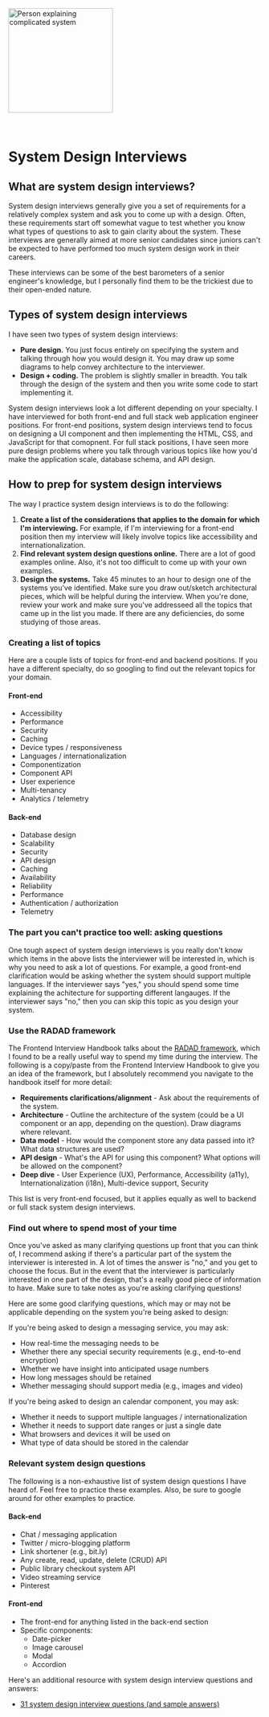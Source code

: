 <img style="margin: 0 auto; max-width:13rem; margin-bottom: 2rem" width="208" height="208" alt="Person explaining complicated system" src="/system.svg" />

# System Design Interviews

<star />

## What are system design interviews?

System design interviews generally give you a set of requirements for a relatively complex system and ask you to come up with a design. Often, these requirements start off somewhat vague to test whether you know what types of questions to ask to gain clarity about the system. These interviews are generally aimed at more senior candidates since juniors can't be expected to have performed too much system design work in their careers.

These interviews can be some of the best barometers of a senior engineer's knowledge, but I personally find them to be the trickiest due to their open-ended nature.

## Types of system design interviews

I have seen two types of system design interviews:

- **Pure design.** You just focus entirely on specifying the system and talking through how you would design it. You may draw up some diagrams to help convey architecture to the interviewer.
- **Design + coding.** The problem is slightly smaller in breadth. You talk through the design of the system and then you write some code to start implementing it.

System design interviews look a lot different depending on your specialty. I have interviewed for both front-end and full stack web application engineer positions. For front-end positions, system design interviews tend to focus on designing a UI component and then implementing the HTML, CSS, and JavaScript for that comopnent. For full stack positions, I have seen more pure design problems where you talk through various topics like how you'd make the application scale, database schema, and API design.

## How to prep for system design interviews

The way I practice system design interviews is to do the following:

1. **Create a list of the considerations that applies to the domain for which I'm interviewing.** For example, if I'm interviewing for a front-end position then my interview will likely involve topics like accessibility and internationalization.
2. **Find relevant system design questions online.** There are a lot of good examples online. Also, it's not too difficult to come up with your own examples.
3. **Design the systems.** Take 45 minutes to an hour to design one of the systems you've identified. Make sure you draw out/sketch architectural pieces, which will be helpful during the interview. When you're done, review your work and make sure you've addresseed all the topics that came up in the list you made. If there are any deficiencies, do some studying of those areas.

### Creating a list of topics

Here are a couple lists of topics for front-end and backend positions. If you have a different specialty, do so googling to find out the relevant topics for your domain.

#### Front-end

- Accessibility
- Performance
- Security
- Caching
- Device types / responsiveness
- Languages / internationalization
- Componentization
- Component API
- User experience
- Multi-tenancy
- Analytics / telemetry

#### Back-end

- Database design
- Scalability
- Security
- API design
- Caching
- Availability
- Reliability
- Performance
- Authentication / authorization
- Telemetry

### The part you can't practice too well: asking questions

One tough aspect of system design interviews is you really don't know which items in the above lists the interviewer will be interested in, which is why you need to ask a lot of questions. For example, a good front-end clarification would be asking whether the system should support multiple languages. If the interviewer says "yes," you should spend some time explaining the achitecture for supporting different langauges. If the interviewer says "no," then you can skip this topic as you design your system.

### Use the RADAD framework

The Frontend Interview Handbook talks about the [RADAD framework](https://www.frontendinterviewhandbook.com/front-end-system-design/#radad-framework), which I found to be a really useful way to spend my time during the interview. The following is a copy/paste from the Frontend Interview Handbook to give you an idea of the framework, but I absolutely recommend you navigate to the handbook itself for more detail:

- **Requirements clarifications/alignment** - Ask about the requirements of the system.
- **Architecture** - Outline the architecture of the system (could be a UI component or an app, depending on the question). Draw diagrams where relevant.
- **Data model** - How would the component store any data passed into it? What data structures are used?
- **API design** - What's the API for using this component? What options will be allowed on the component?
- **Deep dive** - User Experience (UX), Performance, Accessibility (a11y), Internationalization (i18n), Multi-device support, Security

This list is very front-end focused, but it applies equally as well to backend or full stack system design interviews.

### Find out where to spend most of your time

Once you've asked as many clarifying questions up front that you can think of, I recommend asking if there's a particular part of the system the interviewer is interested in. A lot of times the answer is "no," and you get to choose the focus. But in the event that the interviewer is particularly interested in one part of the design, that's a really good piece of information to have. Make sure to take notes as you're asking clarifying questions!

Here are some good clarifying questions, which may or may not be applicable depending on the system you're being asked to design:

If you're being asked to design a messaging service, you may ask:

- How real-time the messaging needs to be
- Whether there any special security requirements (e.g., end-to-end encryption)
- Whether we have insight into anticipated usage numbers
- How long messages should be retained
- Whether messaging should support media (e.g., images and video)

If you're being asked to design an calendar component, you may ask:

- Whether it needs to support multiple languages / internationalization
- Whether it needs to support date ranges or just a single date
- What browsers and devices it will be used on
- What type of data should be stored in the calendar

### Relevant system design questions

The following is a non-exhaustive list of system design questions I have heard of. Feel free to practice these examples. Also, be sure to google around for other examples to practice.

#### Back-end

- Chat / messaging application
- Twitter / micro-blogging platform
- Link shortener (e.g., bit.ly)
- Any create, read, update, delete (CRUD) API
- Public library checkout system API
- Video streaming service
- Pinterest

#### Front-end

- The front-end for anything listed in the back-end section
- Specific components:
  - Date-picker
  - Image carousel
  - Modal
  - Accordion

Here's an additional resource with system design interview questions and answers:

- [31 system design interview questions (and sample answers)](https://igotanoffer.com/blogs/tech/system-design-interviews)
